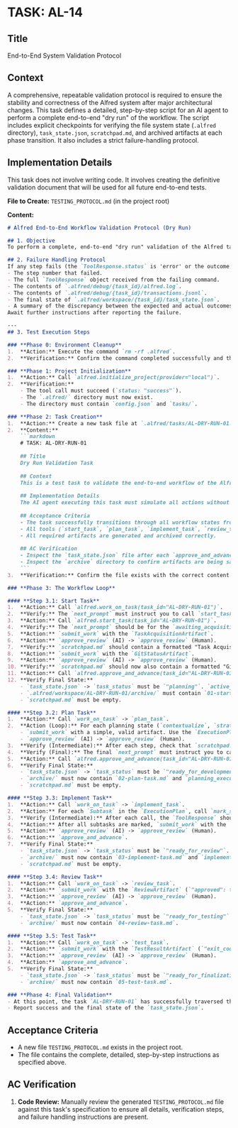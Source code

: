# TASK: AL-14

## Title
End-to-End System Validation Protocol

## Context
A comprehensive, repeatable validation protocol is required to ensure the stability and correctness of the Alfred system after major architectural changes. This task defines a detailed, step-by-step script for an AI agent to perform a complete end-to-end "dry run" of the workflow. The script includes explicit checkpoints for verifying the file system state (`.alfred` directory), `task_state.json`, `scratchpad.md`, and archived artifacts at each phase transition. It also includes a strict failure-handling protocol.

## Implementation Details

This task does not involve writing code. It involves creating the definitive validation document that will be used for all future end-to-end tests.

**File to Create:** `TESTING_PROTOCOL.md` (in the project root)

**Content:**

```markdown
# Alfred End-to-End Workflow Validation Protocol (Dry Run)

## 1. Objective
To perform a complete, end-to-end "dry run" validation of the Alfred task workflow, from project initialization to the final phase, without writing any actual code or modifying the Git repository.

## 2. Failure Handling Protocol
If any step fails (the `ToolResponse.status` is 'error' or the outcome does not match the "Expected State"), **HALT** the test immediately. Do not proceed. Your new objective is to provide a detailed failure report including:
- The step number that failed.
- The full `ToolResponse` object received from the failing command.
- The contents of `.alfred/debug/{task_id}/alfred.log`.
- The contents of `.alfred/debug/{task_id}/transactions.jsonl`.
- The final state of `.alfred/workspace/{task_id}/task_state.json`.
- A summary of the discrepancy between the expected and actual outcomes.
Await further instructions after reporting the failure.

---
## 3. Test Execution Steps

### **Phase 0: Environment Cleanup**
1.  **Action:** Execute the command `rm -rf .alfred`.
2.  **Verification:** Confirm the command completed successfully and the `.alfred` directory does not exist.

### **Phase 1: Project Initialization**
1.  **Action:** Call `alfred.initialize_project(provider="local")`.
2.  **Verification:**
    - The tool call must succeed (`status: "success"`).
    - The `.alfred/` directory must now exist.
    - The directory must contain `config.json` and `tasks/`.

### **Phase 2: Task Creation**
1.  **Action:** Create a new task file at `.alfred/tasks/AL-DRY-RUN-01.md`.
2.  **Content:**
    ```markdown
    # TASK: AL-DRY-RUN-01
    
    ## Title
    Dry Run Validation Task
    
    ## Context
    This is a test task to validate the end-to-end workflow of the Alfred system in a simulated, dry-run mode.
    
    ## Implementation Details
    The AI agent executing this task must simulate all actions without performing any actual file I/O or git operations.
    
    ## Acceptance Criteria
    - The task successfully transitions through all workflow states from NEW to READY_FOR_FINALIZATION.
    - All tools (`start_task`, `plan_task`, `implement_task`, `review_task`, `test_task`) execute without error.
    - All required artifacts are generated and archived correctly.
    
    ## AC Verification
    - Inspect the `task_state.json` file after each `approve_and_advance` call to confirm the `task_status` has advanced correctly.
    - Inspect the `archive` directory to confirm artifacts are being saved.
    ```
3.  **Verification:** Confirm the file exists with the correct content.

### **Phase 3: The Workflow Loop**

#### **Step 3.1: Start Task**
1.  **Action:** Call `alfred.work_on_task(task_id="AL-DRY-RUN-01")`.
2.  **Verify:** The `next_prompt` must instruct you to call `start_task`.
3.  **Action:** Call `alfred.start_task(task_id="AL-DRY-RUN-01")`.
4.  **Verify:** The `next_prompt` should be for the `awaiting_acquisition` state. A new directory `.alfred/workspace/AL-DRY-RUN-01/` should exist.
5.  **Action:** `submit_work` with the `TaskAcquisitionArtifact`.
6.  **Action:** `approve_review` (AI) -> `approve_review` (Human).
7.  **Verify:** `scratchpad.md` should contain a formatted "Task Acquisition" artifact. The tool's state should be `awaiting_git_setup`.
8.  **Action:** `submit_work` with the `GitStatusArtifact`.
9.  **Action:** `approve_review` (AI) -> `approve_review` (Human).
10. **Verify:** `scratchpad.md` should now also contain a formatted "Git Status" artifact. The tool is now `verified`. The `next_prompt` must instruct you to call `approve_and_advance`.
11. **Action:** Call `alfred.approve_and_advance(task_id="AL-DRY-RUN-01")`.
12. **Verify Final State:**
    - `task_state.json` -> `task_status` must be `"planning"`. `active_tool_state` must be `null`.
    - `.alfred/workspace/AL-DRY-RUN-01/archive/` must contain `01-start-task.md`.
    - `scratchpad.md` must be empty.

#### **Step 3.2: Plan Task**
1.  **Action:** Call `work_on_task` -> `plan_task`.
2.  **Action (Loop):** For each planning state (`contextualize`, `strategize`, `design`, `generate_subtasks`):
    - `submit_work` with a simple, valid artifact. Use the `ExecutionPlan` from our `TEST-006` example for the final step.
    - `approve_review` (AI) -> `approve_review` (Human).
3.  **Verify (Intermediate):** After each step, check that `scratchpad.md` has the new section appended.
4.  **Verify (Final):** The final `next_prompt` must instruct you to call `approve_and_advance`.
5.  **Action:** Call `alfred.approve_and_advance(task_id="AL-DRY-RUN-01")`.
6.  **Verify Final State:**
    - `task_state.json` -> `task_status` must be `"ready_for_development"`.
    - `archive/` must now contain `02-plan-task.md` and `planning_execution_plan.json`.
    - `scratchpad.md` must be empty.

#### **Step 3.3: Implement Task**
1.  **Action:** Call `work_on_task` -> `implement_task`.
2.  **Action:** For each `Subtask` in the `ExecutionPlan`, call `mark_subtask_complete`.
3.  **Verify (Intermediate):** After each call, the `ToolResponse` should show incrementing progress. `task_state.json`'s `context_store.completed_subtasks` should update.
4.  **Action:** After all subtasks are marked, `submit_work` with the `ImplementationManifestArtifact`.
5.  **Action:** `approve_review` (AI) -> `approve_review` (Human).
6.  **Action:** `approve_and_advance`.
7.  **Verify Final State:**
    - `task_state.json` -> `task_status` must be `"ready_for_review"`.
    - `archive/` must now contain `03-implement-task.md` and `implement_task_final_artifact.json`.
    - `scratchpad.md` must be empty.

#### **Step 3.4: Review Task**
1.  **Action:** Call `work_on_task` -> `review_task`.
2.  **Action:** `submit_work` with the `ReviewArtifact` (`"approved": true`).
3.  **Action:** `approve_review` (AI) -> `approve_review` (Human).
4.  **Action:** `approve_and_advance`.
5.  **Verify Final State:**
    - `task_state.json` -> `task_status` must be `"ready_for_testing"`.
    - `archive/` must now contain `04-review-task.md`.

#### **Step 3.5: Test Task**
1.  **Action:** Call `work_on_task` -> `test_task`.
2.  **Action:** `submit_work` with the `TestResultArtifact` (`"exit_code": 0`).
3.  **Action:** `approve_review` (AI) -> `approve_review` (Human).
4.  **Action:** `approve_and_advance`.
5.  **Verify Final State:**
    - `task_state.json` -> `task_status` must be `"ready_for_finalization"`.
    - `archive/` must now contain `05-test-task.md`.

### **Phase 4: Final Validation**
- At this point, the task `AL-DRY-RUN-01` has successfully traversed the entire workflow.
- Report success and the final state of the `task_state.json`.
```

## Acceptance Criteria
- A new file `TESTING_PROTOCOL.md` exists in the project root.
- The file contains the complete, detailed, step-by-step instructions as specified above.

## AC Verification
1.  **Code Review:** Manually review the generated `TESTING_PROTOCOL.md` file against this task's specification to ensure all details, verification steps, and failure handling instructions are present.